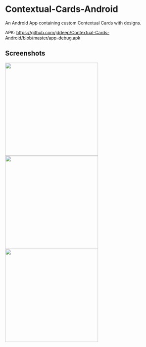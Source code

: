 # Contextual-Cards-Android
An Android App containing custom Contextual Cards with designs.

APK: https://github.com/jddeep/Contextual-Cards-Android/blob/master/app-debug.apk

## Screenshots

<img src="https://i.imgur.com/MogUzSD.jpg" width=300 /> <img src="https://i.imgur.com/Qgunven.jpg" width=300 /> <img src="https://i.imgur.com/UqROKB9.jpg" width=300 />


